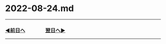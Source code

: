 # 2022-08-24.md
  
---
### [◀️前日へ](https://github.com/yuasys/chatty-journal/blob/main/2022/08/2022-08-24.md)&emsp;&emsp;&emsp;&emsp;[翌日へ▶️](https://github.com/yuasys/chatty-journal/blob/main/2022/08/2022-08-25.md)
---
